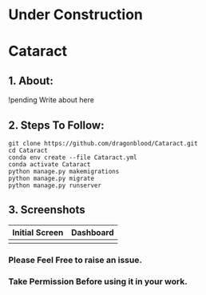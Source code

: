 # Under Construction
# Cataract
## 1. About:

!pending Write about here 

## 2. Steps To Follow:
```
git clone https://github.com/dragonblood/Cataract.git
cd Cataract
conda env create --file Cataract.yml
conda activate Cataract
python manage.py makemigrations
python manage.py migrate
python manage.py runserver
```
## 3. Screenshots
| Initial Screen | Dashboard |
|----------------|-----------|
|<img src=""/>|<img src=""/>|

### Please Feel Free to raise an issue.
### Take Permission Before using it in your work.

